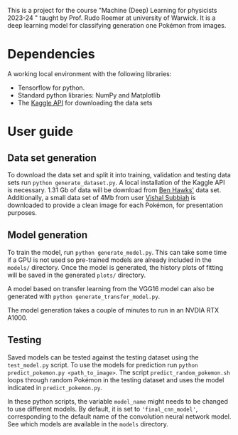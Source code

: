 This is a project for the course "Machine (Deep) Learning for physicists 2023-24 " taught by Prof. Rudo Roemer at university of Warwick.
It is a deep learning model for classifying generation one Pokémon from images.

# Dependencies

A working local environment with the following libraries:
* Tensorflow for python.
* Standard python libraries: NumPy and Matplotlib
* The [Kaggle API](https://www.kaggle.com/docs/api) for downloading the data sets

# User guide

## Data set generation

To download the data set and split it into training, validation and testing data sets run `python generate_dataset.py`. 
A local installation of the Kaggle API is necessary.
1.31 Gb of data will be download from [Ben Hawks'](https://www.kaggle.com/datasets/bhawks/pokemon-generation-one-22k/data) data set.
Additionally, a small data set of 4Mb from user [Vishal Subbiah](https://www.kaggle.com/datasets/vishalsubbiah/pokemon-images-and-types/data) is downloaded to provide a clean image for each Pokémon, for presentation purposes.

## Model generation

To train the model, run `python generate_model.py`.
This can take some time if a GPU is not used so pre-trained models are already included in the `models/` directory.
Once the model is generated, the history plots of fitting will be saved in the generated `plots/` directory.


A model based on transfer learning from the VGG16 model can also be generated with `python generate_transfer_model.py`.

The model generation takes a couple of minutes to run in an NVDIA RTX A1000.
## Testing

Saved models can be tested against the testing dataset using the `test_model.py` script.
To use the models for prediction run `python predict_pokemon.py <path_to_image>`.
The script `predict_random_pokemon.sh` loops through random Pokémon in the testing dataset and uses the model indicated in `predict_pokemon.py`.

In these python scripts, the variable `model_name` might needs to be changed to use different models. 
By default, it is set to `'final_cnn_model'`, corresponding to the default name of the convolution neural network model.
See which models are available in the `models` directory.
